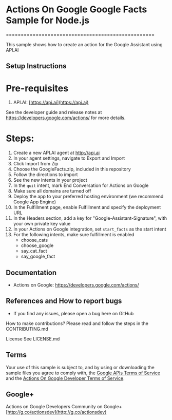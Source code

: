# Actions On Google Google Facts Sample for Node.js
==================================================

This sample shows how to create an action for the Google Assistant using API.AI


## Setup Instructions

# Pre-requisites
 1. API.AI: [https://api.ai](https://api.ai)

See the developer guide and release notes at https://developers.google.com/actions/ for more details.

# Steps:
1. Create a new API.AI agent at http://api.ai
1. In your agent settings, navigate to Export and Import
1. Click Import from Zip
1. Choose the GoogleFacts.zip, included in this repository
1. Follow the directions to import
1. See the new intents in your project
1. In the ```quit``` intent, mark End Conversation for Actions on Google
1. Make sure all domains are turned off
1. Deploy the app to your preferred hosting environment (we recommend Google App Engine)
1. In the Fulfillment page, enable Fulfillment and specify the deployment URL
1. In the Headers section, add a key for "Google-Assistant-Signature", with your own private key value
1. In your Actions on Google integration, set ```start_facts``` as the start intent
1. For the following intents, make sure fulfillment is enabled
    * choose_cats
    * choose_google
    * say_cat_fact
    * say_google_fact

## Documentation
* Actions on Google: https://developers.google.com/actions/

## References and How to report bugs
* If you find any issues, please open a bug here on GitHub

How to make contributions?
Please read and follow the steps in the CONTRIBUTING.md

License
See LICENSE.md

## Terms
Your use of this sample is subject to, and by using or downloading the sample files you agree to comply with, the [Google APIs Terms of Service](https://developers.google.com/terms/) and the [Actions On Google Developer Terms of Service](https://developers.google.com/actions/docs/terms/).

## Google+
Actions on Google Developers Community on Google+ [http://g.co/actionsdev](http://g.co/actionsdev)
